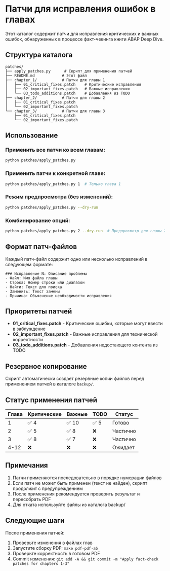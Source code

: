 # Патчи для исправления ошибок в главах

Этот каталог содержит патчи для исправления критических и важных ошибок, обнаруженных в процессе факт-чекинга книги ABAP Deep Dive.

## Структура каталога

```
patches/
├── apply_patches.py      # Скрипт для применения патчей
├── README.md            # Этот файл
├── chapter_1/           # Патчи для главы 1
│   ├── 01_critical_fixes.patch    # Критические исправления
│   ├── 02_important_fixes.patch   # Важные исправления
│   └── 03_todo_additions.patch    # Добавления из TODO
├── chapter_2/           # Патчи для главы 2
│   ├── 01_critical_fixes.patch
│   └── 02_important_fixes.patch
└── chapter_3/           # Патчи для главы 3
    ├── 01_critical_fixes.patch
    └── 02_important_fixes.patch
```

## Использование

### Применить все патчи ко всем главам:
```bash
python patches/apply_patches.py
```

### Применить патчи к конкретной главе:
```bash
python patches/apply_patches.py 1  # Только глава 1
```

### Режим предпросмотра (без изменений):
```bash
python patches/apply_patches.py --dry-run
```

### Комбинирование опций:
```bash
python patches/apply_patches.py 2 --dry-run  # Предпросмотр для главы 2
```

## Формат патч-файлов

Каждый патч-файл содержит одно или несколько исправлений в следующем формате:

```
### Исправление N: Описание проблемы
- Файл: Имя файла главы
- Строка: Номер строки или диапазон
- Найти: Текст для поиска
- Заменить: Текст замены
- Причина: Объяснение необходимости исправления
```

## Приоритеты патчей

- **01_critical_fixes.patch** - Критические ошибки, которые могут ввести в заблуждение
- **02_important_fixes.patch** - Важные исправления для технической корректности
- **03_todo_additions.patch** - Добавления недостающего контента из TODO

## Резервное копирование

Скрипт автоматически создает резервные копии файлов перед применением патчей в каталоге `backup/`.

## Статус применения патчей

| Глава | Критические | Важные | TODO | Статус |
|-------|------------|--------|------|--------|
| 1 | ✅ 4 | ✅ 10 | ✅ 5 | Готово |
| 2 | ✅ 5 | ✅ 8 | ❌ | Частично |
| 3 | ✅ 8 | ✅ 7 | ❌ | Частично |
| 4-12 | ❌ | ❌ | ❌ | Ожидает |

## Примечания

1. Патчи применяются последовательно в порядке нумерации файлов
2. Если патч не может быть применен (текст не найден), скрипт продолжит с предупреждением
3. После применения рекомендуется проверить результат и пересобрать PDF
4. Для отката используйте файлы из каталога backup/

## Следующие шаги

После применения патчей:
1. Проверьте изменения в файлах глав
2. Запустите сборку PDF: `make pdf-pdf-a5`
3. Проверьте корректность в готовом PDF
4. Commit изменения: `git add -A && git commit -m "Apply fact-check patches for chapters 1-3"`